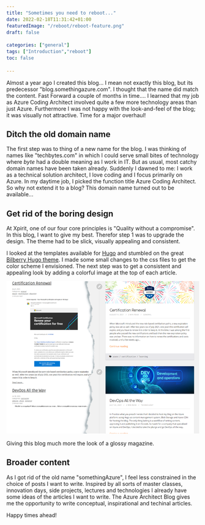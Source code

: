 ```yaml
---
title: "Sometimes you need to reboot..."
date: 2022-02-18T11:31:42+01:00
featuredImage: "/reboot/reboot-feature.png"
draft: false

categories: ["general"]
tags: ["Introduction","reboot"]
toc: false

---
```


Almost a year ago I created this blog... I mean not exactly this blog, but its predecessor "blog.somethingazure.com". 
I thought that the name did match the content. Fast Forward a couple of months in time.... I learned that my job as Azure Coding Architect involved quite a few more technology areas than just Azure. Furthermore I was not happy with the look-and-feel of the blog; it was visually not attractive. Time for a major overhaul!

## Ditch the old domain name
The first step was to thing of a new name for the blog. I was thinking of names like "techbytes.com" in which I could serve small bites of technology where *byte* had a double meaning as I work in IT. But as usual, most catchy domain names have been taken already. Suddenly I dawned to me: I work as a technical solution architect, I love coding and I focus primarily on  Azure. In my daytime job, I picked the function title Azure Coding Architect. So why not extend it to a blog? This domain name turned out to be available... 

## Get rid of the boring design
At Xpirit, one of our four core principles is "Quality without a compromise". In this blog, I want to give my best. Therefor step 1 was to upgrade the design. The theme had to be slick, visually appealing and consistent.

I looked at the templates available for [Hugo](https://gohugo.io/) and stumbled on the great [Bilberry Hugo theme](https://github.com/Lednerb/bilberry-hugo-theme). I made some small changes to the css files to get the color scheme I envisioned. The next step was to get a consistent and appealing look by adding a colorful image at the top of each article.

![Difference in look and feel](/reboot/reboot-layout.png)

Giving this blog much more the look of a glossy magazine.

## Broader content
As I got rid of the old name "somethingAzure", I feel less constrained in the choice of posts I want to write. Inspired by all sorts of master classes, innovation days, side projects, lectures and technologies I already have some ideas of the articles I want to write. The Azure Architect Blog gives me the opportunity to write conceptual, inspirational and techinal articles. 

Happy times ahead!